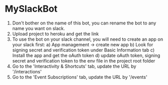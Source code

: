# MySlackBot

1) Don't bother on the name of this bot, you can rename the bot to any name you want on slack.
2) Upload project to heroku and get the link
3) To use the bot on your slack channel, you will need to create an app on your slack first: 
    a) App management -> create new app
    b) Look for signing secret and verification token under Basic Information tab
    c) Install the app and get the oAuth token
    d) update oAuth token, signing secret and verification token to the env file in the project root folder
4) Go to the 'Interactivity & Shortcuts' tab, update the URL by '<your heroku link>/interactions'
5) Go to the 'Event Subscriptions' tab, update the URL by '<your heroku link>/events'

